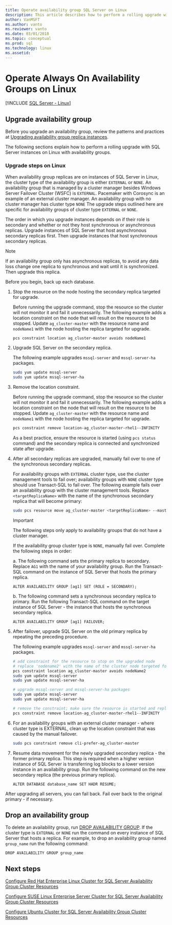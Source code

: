 ```yaml
---
title: Operate availability group SQL Server on Linux
description: This article describes how to perform a rolling upgrade with SQL Server instances on Linux with availability groups. Before you upgrade, review best practices.
author: VanMSFT
ms.author: vanto
ms.reviewer: vanto
ms.date: 03/01/2018
ms.topic: conceptual
ms.prod: sql
ms.technology: linux
ms.assetid: 
---
```

# Operate Always On Availability Groups on Linux

[!INCLUDE [SQL Server - Linux](../includes/applies-to-version/sql-linux.md)]

## Upgrade availability group

Before you upgrade an availability group, review the patterns and practices at [Upgrading availability group replica instances](../database-engine/availability-groups/windows/upgrading-always-on-availability-group-replica-instances.md).

The following sections explain how to perform a rolling upgrade with SQL Server instances on Linux with availability groups. 

### Upgrade steps on Linux

When availability group replicas are on instances of SQL Server in Linux, the cluster type of the availability group is either `EXTERNAL` or `NONE`. An availability group that is managed by a cluster manager besides Windows Server Failover Cluster (WSFC) is `EXTERNAL`. Pacemaker with Corosync is an example of an external cluster manager. An availability group with no cluster manager has cluster type `NONE` The upgrade steps outlined here are specific for availability groups of cluster type `EXTERNAL` or `NONE`.

The order in which you upgrade instances depends on if their role is secondary and whether or not they host synchronous or asynchronous replicas. Upgrade instances of SQL Server that host asynchronous secondary replicas first. Then upgrade instances that host synchronous secondary replicas. 

   >[!NOTE]
   >If an availability group only has asynchronous replicas, to avoid any data loss change one replica to synchronous and wait until it is synchronized. Then upgrade this replica.
   
Before you begin, back up each database.

1. Stop the resource on the node hosting the secondary replica targeted for upgrade.
   
   Before running the upgrade command, stop the resource so the cluster will not monitor it and fail it unnecessarily. The following example adds a location constraint on the node that will result on the resource to be stopped. Update `ag_cluster-master` with the resource name and `nodeName1` with the node hosting the replica targeted for upgrade.

   ```bash
   pcs constraint location ag_cluster-master avoids nodeName1
   ```

1. Upgrade SQL Server on the secondary replica.

   The following example upgrades `mssql-server` and `mssql-server-ha` packages.

   ```bash
   sudo yum update mssql-server
   sudo yum update mssql-server-ha
   ```
1. Remove the location constraint.

   Before running the upgrade command, stop the resource so the cluster will not monitor it and fail it unnecessarily. The following example adds a location constraint on the node that will result on the resource to be stopped. Update `ag_cluster-master` with the resource name and `nodeName1` with the node hosting the replica targeted for upgrade.

   ```bash
   pcs constraint remove location-ag_cluster-master-rhel1--INFINITY
   ```
   As a best practice, ensure the resource is started (using `pcs status` command) and the secondary replica is connected and synchronized state after upgrade.

1. After all secondary replicas are upgraded, manually fail over to one of the synchronous secondary replicas.

   For availability groups with `EXTERNAL` cluster type, use the cluster management tools to fail over; availability groups with `NONE` cluster type should use Transact-SQL to fail over. 
   The following example fails over an availability group with the cluster management tools. Replace `<targetReplicaName>` with the name of the synchronous secondary replica that will become primary:

   ```bash
   sudo pcs resource move ag_cluster-master <targetReplicaName> --master  
   ``` 
   
   >[!IMPORTANT]
   >The following steps only apply to availability groups that do not have a cluster manager.

   If the availability group cluster type is `NONE`, manually fail over. Complete the following steps in order:

      a. The following command sets the primary replica to secondary. Replace `AG1` with the name of your availability group. Run the Transact-SQL command on the instance of SQL Server that hosts the primary replica.

      ```transact-sql
      ALTER AVAILABILITY GROUP [ag1] SET (ROLE = SECONDARY);
      ```

      b. The following command sets a synchronous secondary replica to primary. Run the following Transact-SQL command on the target instance of SQL Server - the instance that hosts the synchronous secondary replica.

      ```transact-sql
      ALTER AVAILABILITY GROUP [ag1] FAILOVER;
      ```

1. After failover, upgrade SQL Server on the old primary replica by repeating the preceding procedure.

   The following example upgrades `mssql-server` and `mssql-server-ha` packages.

   ```bash
   # add constraint for the resource to stop on the upgraded node
   # replace 'nodename2' with the name of the cluster node targeted for upgrade
   pcs constraint location ag_cluster-master avoids nodeName2
   sudo yum update mssql-server
   sudo yum update mssql-server-ha
   ```
   
   ```bash
   # upgrade mssql-server and mssql-server-ha packages
   sudo yum update mssql-server
   sudo yum update mssql-server-ha
   ```

   ```bash
   # remove the constraint; make sure the resource is started and replica is connected and synchronized
   pcs constraint remove location-ag_cluster-master-rhel1--INFINITY
   ```

1. For an availability groups with an external cluster manager - where cluster type is EXTERNAL, clean up the location constraint that was caused by the manual failover. 

   ```bash
   sudo pcs constraint remove cli-prefer-ag_cluster-master  
   ```

1. Resume data movement for the newly upgraded secondary replica - the former primary replica. This step is required when a higher version instance of SQL Server is transferring log blocks to a lower version instance in an availability group. Run the following command on the new secondary replica (the previous primary replica).

   ```transact-sql
   ALTER DATABASE database_name SET HADR RESUME;
   ```

After upgrading all servers, you can fail back. Fail over back to the original primary - if necessary. 

## Drop an availability group

To delete an availability group, run [DROP AVAILABILITY GROUP](../t-sql/statements/drop-availability-group-transact-sql.md). If the cluster type is `EXTERNAL` or `NONE` run the command on every instance of SQL Server that hosts a replica. For example, to drop an availability group named `group_name` run the following command:

   ```transact-sql
   DROP AVAILABILITY GROUP group_name
   ```
 

## Next steps

[Configure Red Hat Enterprise Linux Cluster for SQL Server Availability Group Cluster Resources](sql-server-linux-availability-group-cluster-pacemaker.md?tabs=rhel)

[Configure SUSE Linux Enterprise Server Cluster for SQL Server Availability Group Cluster Resources](sql-server-linux-availability-group-cluster-pacemaker.md?tabs=sles)

[Configure Ubuntu Cluster for SQL Server Availability Group Cluster Resources](sql-server-linux-availability-group-cluster-pacemaker.md?tabs=ubuntu)

